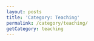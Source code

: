 ```yaml
---
layout: posts
title: 'Category: Teaching'
permalink: /category/teaching/
getCategory: teaching
---
```



